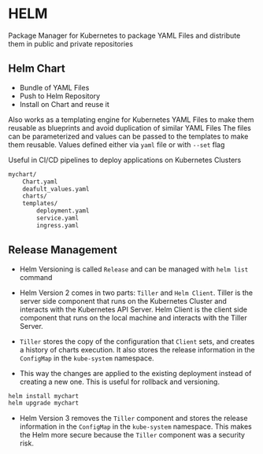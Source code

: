 # HELM

Package Manager for Kubernetes to package YAML Files and distribute them in public and private repositories

## Helm Chart

- Bundle of YAML Files
- Push to Helm Repository
- Install on Chart and reuse it

Also works as a templating engine for Kubernetes YAML Files to make them reusable as blueprints and avoid duplication of similar YAML Files
The files can be parameterized and values can be passed to the templates to make them reusable. Values defined either via `yaml` file or with `--set` flag

Useful in CI/CD pipelines to deploy applications on Kubernetes Clusters

```bash
mychart/
    Chart.yaml
    deafult_values.yaml
    charts/
    templates/
        deployment.yaml
        service.yaml
        ingress.yaml
```

## Release Management

- Helm Versioning is called `Release` and can be managed with `helm list` command

- Helm Version 2 comes in two parts: `Tiller` and `Helm Client`. Tiller is the server side component that runs on the Kubernetes Cluster and interacts with the Kubernetes API Server. Helm Client is the client side component that runs on the local machine and interacts with the Tiller Server.

- `Tiller` stores the copy of the configuration that `Client` sets, and creates a history of charts execution. It also stores the release information in the `ConfigMap` in the `kube-system` namespace.

- This way the changes are applied to the existing deployment instead of creating a new one. This is useful for rollback and versioning.

```bash
helm install mychart
helm upgrade mychart
```

- Helm Version 3 removes the `Tiller` component and stores the release information in the `ConfigMap` in the `kube-system` namespace. This makes the Helm more secure because the `Tiller` component was a security risk.
